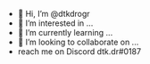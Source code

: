 - 👋 Hi, I’m @dtkdrogr
- 👀 I’m interested in ...
- 🌱 I’m currently learning ...
- 💞️ I’m looking to collaborate on ...
- reach me on Discord 
dtk.dr#0187

<!---
dtkdrogr/dtkdrogr is a ✨ special ✨ repository because its `README.md` (this file) appears on your GitHub profile.
You can click the Preview link to take a look at your changes.
--->
